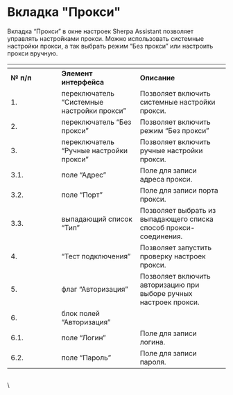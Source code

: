 # Вкладка "Прокси"

Вкладка “Прокси” в окне настроек Sherpa Assistant позволяет управлять настройками прокси. Можно использовать системные настройки прокси, а так выбрать режим “Без прокси” или настроить прокси вручную.&#x20;

<table data-header-hidden><thead><tr><th width="101"></th><th></th><th></th></tr></thead><tbody><tr><td><strong>№ п/п</strong></td><td><strong>Элемент интерфейса</strong></td><td><strong>Описание</strong></td></tr><tr><td>1.</td><td>переключатель “Системные настройки прокси”</td><td>Позволяет включить системные настройки прокси.</td></tr><tr><td>2.</td><td>переключатель “Без прокси”</td><td>Позволяет включить режим “Без прокси”</td></tr><tr><td>3.</td><td>переключатель “Ручные настройки прокси”</td><td>Позволяет включить ручные настройки прокси.</td></tr><tr><td>3.1.</td><td>поле “Адрес”</td><td>Поле для записи адреса прокси.</td></tr><tr><td>3.2.</td><td>поле “Порт”</td><td>Поле для записи порта прокси.</td></tr><tr><td>3.3.</td><td>выпадающий список “Тип”</td><td>Позволяет выбрать из выпадающего списка способ прокси-соединения.</td></tr><tr><td>4.</td><td>“Тест подключения”</td><td>Позволяет запустить проверку настроек прокси.</td></tr><tr><td>5.</td><td>флаг “Авторизация”</td><td>Позволяет включить авторизацию при выборе ручных настроек прокси. </td></tr><tr><td>6.</td><td>блок полей “Авторизация”</td><td></td></tr><tr><td>6.1.</td><td>поле “Логин”</td><td>Поле для записи логина.</td></tr><tr><td>6.2.</td><td>поле “Пароль”</td><td>Поле для записи пароля.</td></tr></tbody></table>

<figure><img src="https://lh7-rt.googleusercontent.com/docsz/AD_4nXekVXMwl1nAQBV97YkduFXfp1T3nNsvDh0Iuzf0ASS8-oQDMq6MszvlM6CesyByPaShSrS4OLKrvrWsdCSD4oxyEBnL86pgjUkr49ihdAShgCGuWDG6qKgLbllM14BaXqMGHtqxnG8E6ouH5zTRUOk8JfU?key=kJMbBxnbwHv9uZqMKDJj6w" alt=""><figcaption></figcaption></figure>

\
